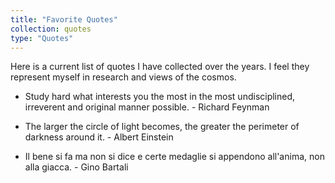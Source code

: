 ```yaml
---
title: "Favorite Quotes"
collection: quotes
type: "Quotes"
---
```


Here is a current list of quotes I have collected over the years. I feel they represent myself in research and views of the cosmos.

- Study hard what interests you the most in the most undisciplined, irreverent and original manner possible. - Richard Feynman

- The larger the circle of light becomes, the greater the perimeter of darkness around it. - Albert Einstein

- Il bene si fa ma non si dice e certe medaglie si appendono all'anima, non alla giacca. - Gino Bartali
